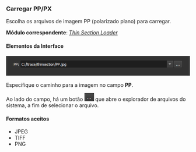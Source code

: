 ### Carregar PP/PX

Escolha os arquivos de imagem PP (polarizado plano) para carregar.

**Módulo correspondente**: *[Thin Section Loader](./ThinSectionLoader.md)*

#### Elementos da Interface

![Carregar PP](../assets/images/PNMFlowLoadPp.png)


Especifique o caminho para a imagem no campo **PP**.

Ao lado do campo, há um botão ![Procurar arquivo](../assets/images/PNMFlowFindFile.png) que abre o explorador de arquivos do sistema, a fim de selecionar o arquivo.

#### Formatos aceitos

- JPEG
- TIFF
- PNG
